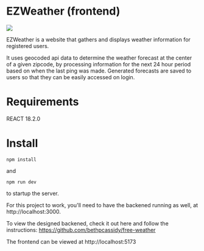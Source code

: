 # EZWeather (frontend)

![](https://media.giphy.com/media/PogjbaHKVy2UQmxsLl/giphy.gif)

EZWeather is a website that gathers and displays weather information for registered users.

It uses geocoded api data to determine the weather forecast at the center of a given zipcode, by processing information for the next 24 hour period based on when the last ping was made.
Generated forecasts are saved to users so that they can be easily accessed on login.

# Requirements

REACT 18.2.0

# Install

`npm install`

and

`npm run dev`

to startup the server.

For this project to work, you'll need to have the backened running as well, at http://localhost:3000.

To view the designed backened, check it out here and follow the instructions: https://github.com/bethpcassidy/free-weather

The frontend can be viewed at http://localhost:5173
